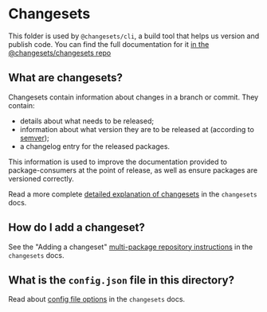 # Changesets

This folder is used by `@changesets/cli`, a build tool that helps us version and publish code.
You can find the full documentation for it [in the @changesets/changesets repo](https://github.com/changesets/changesets?tab=readme-ov-file#documentation)

## What are changesets?

Changesets contain information about changes in a branch or commit. They contain:

- details about what needs to be released;
- information about what version they are to be released at (according to [semver](https://semver.org/));
- a changelog entry for the released packages.

This information is used to improve the documentation provided to package-consumers at the point of release, as well as ensure packages are versioned correctly.

Read a more complete [detailed explanation of changesets](https://github.com/changesets/changesets/blob/main/docs/detailed-explanation.md) in the `changesets` docs.

## How do I add a changeset?

See the "Adding a changeset" [multi-package repository instructions](https://github.com/changesets/changesets/blob/main/docs/adding-a-changeset.md#i-am-in-a-multi-package-repository-a-mono-repo) in the `changesets` docs.

## What is the `config.json` file in this directory?

Read about [config file options](https://github.com/changesets/changesets/blob/main/docs/config-file-options.md) in the `changesets` docs.
